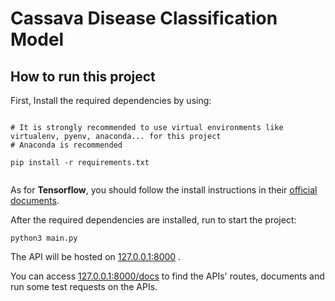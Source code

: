 # Cassava Disease Classification Model

## How to run this project

First, Install the required dependencies by using:

```

# It is strongly recommended to use virtual environments like virtualenv, pyenv, anaconda... for this project
# Anaconda is recommended

pip install -r requirements.txt


```

As for **Tensorflow**, you should follow the install instructions in their [official documents](https://www.tensorflow.org/install/pip).

After the required dependencies are installed, run to start the project:

```
python3 main.py
```

The API will be hosted on [127.0.0.1:8000](http://127.0.0.1:8000) .

You can access [127.0.0.1:8000/docs](http://127.0.0.1:8000/docs) to find the APIs' routes, documents and run some test requests on the APIs.